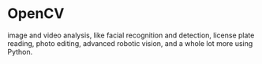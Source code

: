 # OpenCV
image and video analysis, like facial recognition and detection, license plate reading, photo editing, advanced robotic vision, and a whole lot more using Python.

